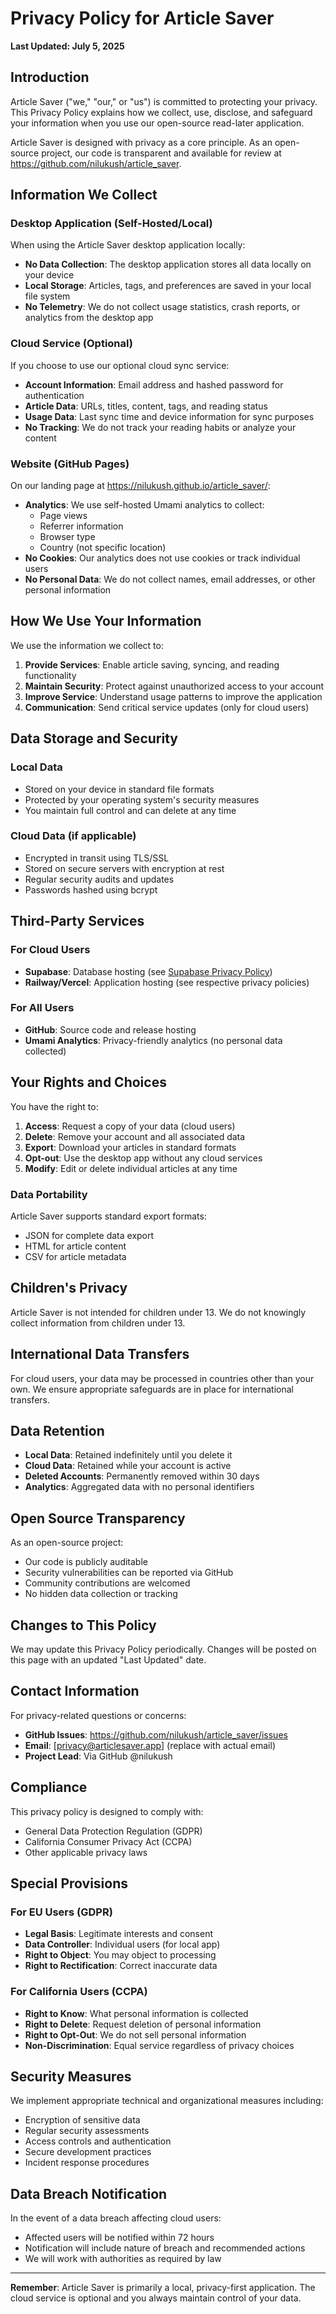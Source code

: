 # Privacy Policy for Article Saver

**Last Updated: July 5, 2025**

## Introduction

Article Saver ("we," "our," or "us") is committed to protecting your privacy. This Privacy Policy explains how we collect, use, disclose, and safeguard your information when you use our open-source read-later application.

Article Saver is designed with privacy as a core principle. As an open-source project, our code is transparent and available for review at https://github.com/nilukush/article_saver.

## Information We Collect

### Desktop Application (Self-Hosted/Local)

When using the Article Saver desktop application locally:

- **No Data Collection**: The desktop application stores all data locally on your device
- **Local Storage**: Articles, tags, and preferences are saved in your local file system
- **No Telemetry**: We do not collect usage statistics, crash reports, or analytics from the desktop app

### Cloud Service (Optional)

If you choose to use our optional cloud sync service:

- **Account Information**: Email address and hashed password for authentication
- **Article Data**: URLs, titles, content, tags, and reading status
- **Usage Data**: Last sync time and device information for sync purposes
- **No Tracking**: We do not track your reading habits or analyze your content

### Website (GitHub Pages)

On our landing page at https://nilukush.github.io/article_saver/:

- **Analytics**: We use self-hosted Umami analytics to collect:
  - Page views
  - Referrer information
  - Browser type
  - Country (not specific location)
- **No Cookies**: Our analytics does not use cookies or track individual users
- **No Personal Data**: We do not collect names, email addresses, or other personal information

## How We Use Your Information

We use the information we collect to:

1. **Provide Services**: Enable article saving, syncing, and reading functionality
2. **Maintain Security**: Protect against unauthorized access to your account
3. **Improve Service**: Understand usage patterns to improve the application
4. **Communication**: Send critical service updates (only for cloud users)

## Data Storage and Security

### Local Data
- Stored on your device in standard file formats
- Protected by your operating system's security measures
- You maintain full control and can delete at any time

### Cloud Data (if applicable)
- Encrypted in transit using TLS/SSL
- Stored on secure servers with encryption at rest
- Regular security audits and updates
- Passwords hashed using bcrypt

## Third-Party Services

### For Cloud Users
- **Supabase**: Database hosting (see [Supabase Privacy Policy](https://supabase.com/privacy))
- **Railway/Vercel**: Application hosting (see respective privacy policies)

### For All Users
- **GitHub**: Source code and release hosting
- **Umami Analytics**: Privacy-friendly analytics (no personal data collected)

## Your Rights and Choices

You have the right to:

1. **Access**: Request a copy of your data (cloud users)
2. **Delete**: Remove your account and all associated data
3. **Export**: Download your articles in standard formats
4. **Opt-out**: Use the desktop app without any cloud services
5. **Modify**: Edit or delete individual articles at any time

### Data Portability

Article Saver supports standard export formats:
- JSON for complete data export
- HTML for article content
- CSV for article metadata

## Children's Privacy

Article Saver is not intended for children under 13. We do not knowingly collect information from children under 13.

## International Data Transfers

For cloud users, your data may be processed in countries other than your own. We ensure appropriate safeguards are in place for international transfers.

## Data Retention

- **Local Data**: Retained indefinitely until you delete it
- **Cloud Data**: Retained while your account is active
- **Deleted Accounts**: Permanently removed within 30 days
- **Analytics**: Aggregated data with no personal identifiers

## Open Source Transparency

As an open-source project:
- Our code is publicly auditable
- Security vulnerabilities can be reported via GitHub
- Community contributions are welcomed
- No hidden data collection or tracking

## Changes to This Policy

We may update this Privacy Policy periodically. Changes will be posted on this page with an updated "Last Updated" date.

## Contact Information

For privacy-related questions or concerns:

- **GitHub Issues**: https://github.com/nilukush/article_saver/issues
- **Email**: [privacy@articlesaver.app] (replace with actual email)
- **Project Lead**: Via GitHub @nilukush

## Compliance

This privacy policy is designed to comply with:
- General Data Protection Regulation (GDPR)
- California Consumer Privacy Act (CCPA)
- Other applicable privacy laws

## Special Provisions

### For EU Users (GDPR)
- **Legal Basis**: Legitimate interests and consent
- **Data Controller**: Individual users (for local app)
- **Right to Object**: You may object to processing
- **Right to Rectification**: Correct inaccurate data

### For California Users (CCPA)
- **Right to Know**: What personal information is collected
- **Right to Delete**: Request deletion of personal information
- **Right to Opt-Out**: We do not sell personal information
- **Non-Discrimination**: Equal service regardless of privacy choices

## Security Measures

We implement appropriate technical and organizational measures including:
- Encryption of sensitive data
- Regular security assessments
- Access controls and authentication
- Secure development practices
- Incident response procedures

## Data Breach Notification

In the event of a data breach affecting cloud users:
- Affected users will be notified within 72 hours
- Notification will include nature of breach and recommended actions
- We will work with authorities as required by law

---

**Remember**: Article Saver is primarily a local, privacy-first application. The cloud service is optional and you always maintain control of your data.